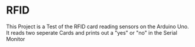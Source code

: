 # RFID
This Project is a Test of the RFID card reading sensors on the Arduino Uno.
It reads two seperate Cards and prints out a "yes" or "no" in the Serial Monitor
